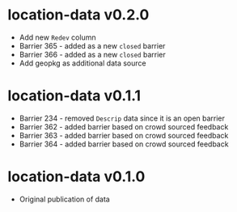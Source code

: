 # location-data v0.2.0

* Add new `Redev` column
* Barrier 365 - added as a new `closed` barrier
* Barrier 366 - added as a new `closed` barrier
* Add geopkg as additional data source

# location-data v0.1.1

* Barrier 234 - removed `Descrip` data since it is an open barrier
* Barrier 362 - added barrier based on crowd sourced feedback
* Barrier 363 - added barrier based on crowd sourced feedback
* Barrier 364 - added barrier based on crowd sourced feedback

# location-data v0.1.0

* Original publication of data
